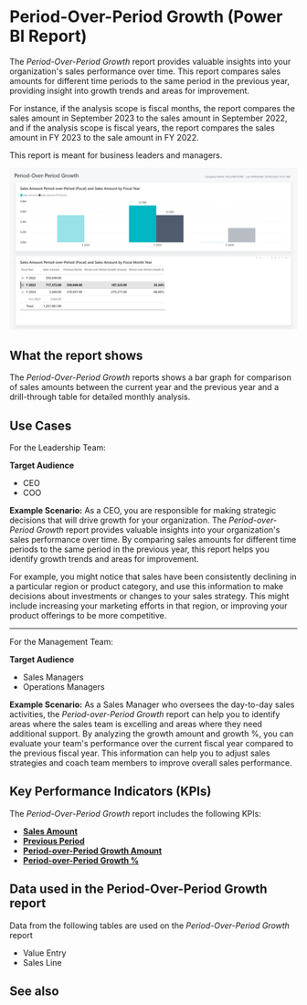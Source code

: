 # Period-Over-Period Growth (Power BI Report)

The _Period-Over-Period Growth_ report provides valuable insights into your organization's sales performance over time. This report compares sales amounts for different time periods to the same period in the previous year, providing insight into growth trends and areas for improvement.

For instance, if the analysis scope is fiscal months, the report compares the sales amount in September 2023 to the sales amount in September 2022, and if the analysis scope is fiscal years, the report compares the sales amount in FY 2023 to the sale amount in FY 2022.

This report is meant for business leaders and managers.

![Sales Period-Over-Period Growth screenshot](/business-central/media/sales/sales-period-over-period-growth.png "Sales Period-Over-Period Growth - Screenshot")

## What the report shows

The *Period-Over-Period Growth* reports shows a bar graph for comparison of sales amounts between the current year and the previous year and a drill-through table for detailed monthly analysis.


## Use Cases

For the Leadership Team: 

**Target Audience**

- CEO
- COO


**Example Scenario:** As a CEO, you are responsible for making strategic decisions that will drive growth for your organization. The _Period-over-Period Growth_ report provides valuable insights into your organization's sales performance over time. By comparing sales amounts for different time periods to the same period in the previous year, this report helps you identify growth trends and areas for improvement.

For example, you might notice that sales have been consistently declining in a particular region or product category, and use this information to make decisions about investments or changes to your sales strategy. This might include increasing your marketing efforts in that region, or improving your product offerings to be more competitive.

---

For the Management Team:

**Target Audience**

- Sales Managers
- Operations Managers

**Example Scenario:** As a Sales Manager who oversees the day-to-day sales activities, the _Period-over-Period Growth_ report can help you to identify areas where the sales team is excelling and areas where they need additional support. By analyzing the growth amount and growth %, you can evaluate your team's performance over the current fiscal year compared to the previous fiscal year. This information can help you to adjust sales strategies and coach team members to improve overall sales performance.

## Key Performance Indicators (KPIs)

The _Period-Over-Period Growth_ report includes the following KPIs:

- [**Sales Amount**](https://github.com/microsoft/Project-Yellowstone-Documentation/edit/main/business-central/sales/sales-kpi.md#sales-amount)
- [**Previous Period**](https://github.com/microsoft/Project-Yellowstone-Documentation/edit/main/business-central/sales/sales-kpi.md#previous-period)
- [**Period-over-Period Growth Amount**](https://github.com/microsoft/Project-Yellowstone-Documentation/edit/main/business-central/sales/sales-kpi.md#period-over-period-growth-amount)
- [**Period-over-Period Growth %**](https://github.com/microsoft/Project-Yellowstone-Documentation/edit/main/business-central/sales/sales-kpi.md#period-over-period-growth-)

## Data used in the Period-Over-Period Growth report

Data from the following tables are used on the *Period-Over-Period Growth* report
- Value Entry
- Sales Line


## See also

